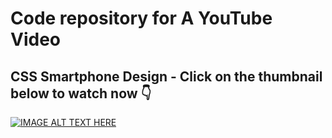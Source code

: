 # Code repository for A YouTube Video

## CSS Smartphone Design - Click on the thumbnail below to watch now 👇

[![IMAGE ALT TEXT HERE](https://img.youtube.com/vi/vg5U4Lwe0Mc/0.jpg)](https://www.youtube.com/watch?v=vg5U4Lwe0Mc)
